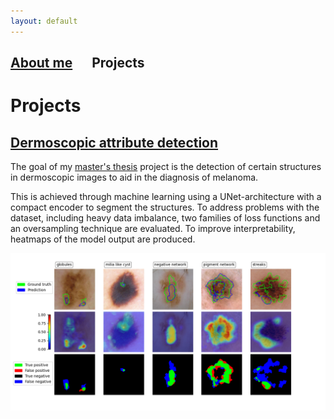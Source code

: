 ```yaml
---
layout: default
---
```

## [About me](./) &emsp; Projects &emsp;

# Projects

## [Dermoscopic attribute detection](https://github.com/arnohe/dermoscopic-attribute-detection)
The goal of my [master's thesis](https://lib.ugent.be/catalog/rug01:003150464) project is the detection of certain structures in dermoscopic images to aid in the diagnosis of melanoma.


This is achieved through machine learning using a UNet-architecture with a compact encoder to segment the structures.
To address problems with the dataset, including heavy data imbalance, two families of loss functions and an oversampling technique are evaluated.
To improve interpretability, heatmaps of the model output are produced.

![picture](https://github.com/arnohe/arnohe.github.io/raw/main/thesis_BFL_output.png?raw=true)
